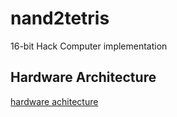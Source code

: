 # nand2tetris
16-bit Hack Computer implementation

## Hardware Architecture
[hardware achitecture](./hardware/hardwareArchitecture.jpg)
